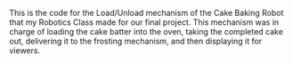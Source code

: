 This is the code for the Load/Unload mechanism of the Cake Baking Robot that my Robotics Class made for our final project. This mechanism was in charge of loading the cake batter into the oven, taking the completed cake out, delivering it to the frosting mechanism, and then displaying it for viewers. 
